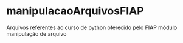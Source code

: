 # manipulacaoArquivosFIAP
Arquivos referentes ao curso de python oferecido pelo FIAP módulo manipulação de arquivo
